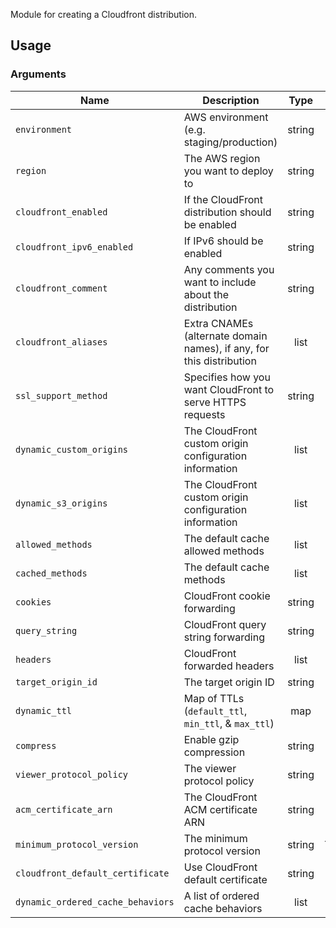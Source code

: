Module for creating a Cloudfront distribution.

## Usage

### Arguments
| Name | Description | Type | Default |
|------|-------------|:----:|:-------:|
| `environment` | AWS environment (e.g. staging/production)| string | - |
| `region` | The AWS region you want to deploy to | string | us-west-1 |
| `cloudfront_enabled` | If the CloudFront distribution should be enabled | string | true |
| `cloudfront_ipv6_enabled` | If IPv6 should be enabled | string | true
| `cloudfront_comment` | Any comments you want to include about the distribution | string | -
| `cloudfront_aliases` | Extra CNAMEs (alternate domain names), if any, for this distribution | list | []
| `ssl_support_method` | Specifies how you want CloudFront to serve HTTPS requests | string | sni-only
| `dynamic_custom_origins` | The CloudFront custom origin configuration information | list | []
| `dynamic_s3_origins` | The CloudFront custom origin configuration information | list | []
| `allowed_methods` | The default cache allowed methods | list | ["GET", "HEAD"]
| `cached_methods` | The default cache methods | list | ["GET", "HEAD"]
| `cookies` | CloudFront cookie forwarding | string | none
| `query_string` | CloudFront query string forwarding | string | true
| `headers` | CloudFront forwarded headers | list | []
| `target_origin_id` | The target origin ID | string | -
| `dynamic_ttl` | Map of TTLs (`default_ttl`, `min_ttl`, & `max_ttl`) | map | -
| `compress` | Enable gzip compression | string | false
| `viewer_protocol_policy` | The viewer protocol policy | string | redirect-to-https
| `acm_certificate_arn` | The CloudFront ACM certificate ARN | string | -
| `minimum_protocol_version` | The minimum protocol version | string | TLSv1.1_2016
| `cloudfront_default_certificate` | Use CloudFront default certificate | string | true
| `dynamic_ordered_cache_behaviors` | A list of ordered cache behaviors | list | -








